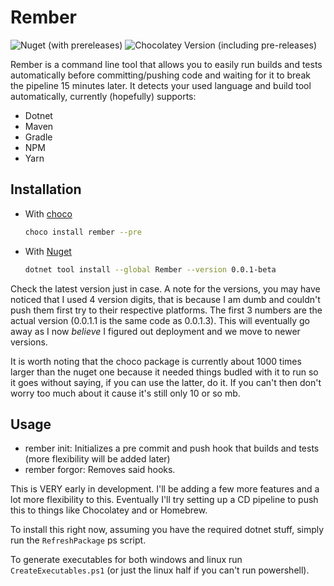 # Rember

![Nuget (with prereleases)](https://img.shields.io/nuget/vpre/rember) ![Chocolatey Version (including pre-releases)](https://img.shields.io/chocolatey/v/rember?include_prereleases)

Rember is a command line tool that allows you to easily run builds and tests automatically before
committing/pushing code and waiting for it to break the pipeline 15 minutes later. It detects
your used language and build tool automatically, currently (hopefully) supports:

- Dotnet
- Maven
- Gradle
- NPM
- Yarn

## Installation

- With [choco](https://community.chocolatey.org/packages/Rember)
  ```sh
  choco install rember --pre 
  ```

- With [Nuget](https://www.nuget.org/packages/Rember/)
  ```sh
  dotnet tool install --global Rember --version 0.0.1-beta
  ```

Check the latest version just in case. A note for the versions, you may have noticed that I used
4 version digits, that is because I am dumb and couldn't push them first try to their respective
platforms. The first 3 numbers are the actual version (0.0.1.1 is the same code as 0.0.1.3). This
will eventually go away as I now *believe* I figured out deployment and we move to newer versions.

It is worth noting that the choco package is currently about 1000 times larger than the nuget one
because it needed things budled with it to run so it goes without saying, if you can use the
latter, do it. If you can't then don't worry too much about it cause it's still only 10 or so mb.


## Usage

- rember init: Initializes a pre commit and push hook that builds and tests (more flexibility will be added later)
- rember forgor: Removes said hooks.

This is VERY early in development. I'll be adding a few more features and a lot more flexibility
to this. Eventually I'll try setting up a CD pipeline to push this to things like Chocolatey and or Homebrew.

To install this right now, assuming you have the required dotnet stuff, simply run the `RefreshPackage` ps script.

To generate executables for both windows and linux run `CreateExecutables.ps1` (or just the
linux half if you can't run powershell).